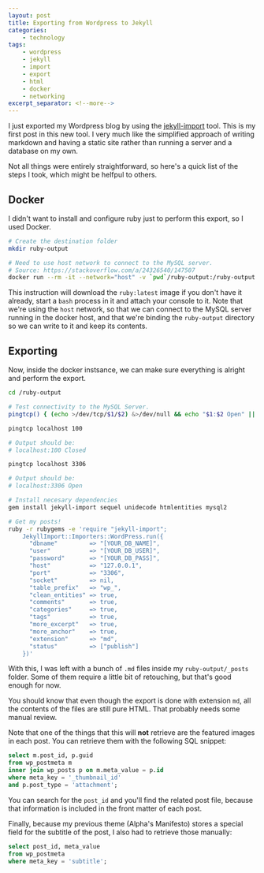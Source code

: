 ```yaml
---
layout: post
title: Exporting from Wordpress to Jekyll
categories:
    - technology
tags:
    - wordpress
    - jekyll
    - import
    - export
    - html
    - docker
    - networking
excerpt_separator: <!--more-->
---
```


I just exported my Wordpress blog by using the [jekyll-import](https://import.jekyllrb.com/docs/wordpress/) tool. This is my first post in this new tool. I very much like the simplified approach of writing markdown and having a static site rather than running a server and a database on my own.

Not all things were entirely straightforward, so here's a quick list of the steps I took, which might be helfpul to others.

<!--more-->

## Docker

I didn't want to install and configure ruby just to perform this export, so I used Docker.

```bash
# Create the destination folder
mkdir ruby-output

# Need to use host network to connect to the MySQL server.
# Source: https://stackoverflow.com/a/24326540/147507
docker run --rm -it --network="host" -v `pwd`/ruby-output:/ruby-output ruby bash
```

This instruction will download the `ruby:latest` image if you don't have it already, start a `bash` process in it and attach your console to it. Note that we're using the `host` network, so that we can connect to the MySQL server running in the docker host, and that we're binding the `ruby-output` directory so we can write to it and keep its contents.

## Exporting

Now, inside the docker instsance, we can make sure everything is alright and perform the export.

```bash
cd /ruby-output

# Test connectivity to the MySQL Server.
pingtcp() { (echo >/dev/tcp/$1/$2) &>/dev/null && echo "$1:$2 Open" || echo "$1:$2 Closed"; }

pingtcp localhost 100

# Output should be:
# localhost:100 Closed

pingtcp localhost 3306

# Output should be:
# localhost:3306 Open

# Install necesary dependencies
gem install jekyll-import sequel unidecode htmlentities mysql2

# Get my posts!
ruby -r rubygems -e 'require "jekyll-import";
    JekyllImport::Importers::WordPress.run({
      "dbname"         => "[YOUR_DB_NAME]",
      "user"           => "[YOUR_DB_USER]",
      "password"       => "[YOUR_DB_PASS]",
      "host"           => "127.0.0.1",
      "port"           => "3306",
      "socket"         => nil,
      "table_prefix"   => "wp_",
      "clean_entities" => true,
      "comments"       => true,
      "categories"     => true,
      "tags"           => true,
      "more_excerpt"   => true,
      "more_anchor"    => true,
      "extension"      => "md",
      "status"         => ["publish"]
    })'
```

With this, I was left with a bunch of `.md` files inside my `ruby-output/_posts` folder. Some of them require a little bit of retouching, but that's good enough for now.

You should know that even though the export is done with extension `md`, all the contents of the files are still pure HTML. That probably needs some manual review.

Note that one of the things that this will **not** retrieve are the featured images in each post. You can retrieve them with the following SQL snippet:

```sql
select m.post_id, p.guid
from wp_postmeta m
inner join wp_posts p on m.meta_value = p.id
where meta_key = '_thumbnail_id'
and p.post_type = 'attachment';
```

You can search for the `post_id` and you'll find the related post file, because that information is included in the front matter of each post.

Finally, because my previous theme (Alpha's Manifesto) stores a special field for the subtitle of the post, I also had to retrieve those manually:

```sql
select post_id, meta_value
from wp_postmeta
where meta_key = 'subtitle';
```